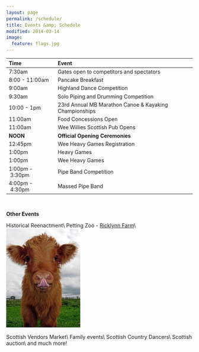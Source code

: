 ```yaml
---
layout: page
permalink: /schedule/
title: Events &amp; Schedule
modified: 2014-03-14
image:
  feature: flags.jpg
---
```


| Time | Event |
|:----------|:--------|
| 7:30am | Gates open to competitors and spectators |
| 8:00&nbsp;-&nbsp;11:00am | Pancake Breakfast |
| 9:00am | Highland Dance Competition |
| 9:30am | Solo Piping and Drumming Competition |
| 10:00&nbsp;-&nbsp;1pm | 23rd Annual MB Marathon Canoe & Kayaking Championships |
| 11:00am | Food Concessions Open |
| 11:00am | Wee Willies Scottish Pub Opens |
| **NOON** | **Official Opening Ceremonies** |
| 12:45pm | Wee Heavy Games Registration |
| 1:00pm | Heavy Games |
| 1:00pm | Wee Heavy Games |
| 1:00pm&nbsp;-&nbsp;3:30pm&nbsp;&nbsp; | Pipe Band Competition |
| 4:00pm&nbsp;-&nbsp;4:30pm | Massed Pipe Band |

&nbsp;

<div class="pagination" markdown="1">

**Other Events**

Historical Reenactment\\
Petting Zoo - <a href="http://www.ricklynfarm.com">Ricklynn Farm</a>\\
<a href="http://www.ricklynfarm.com">![Alt Cure Highland Coo](/images/cute-highland-cow.jpg)</a>

Scottish Vendors Market\\
Family events\\
Scottish Country Dancers\\
Scottish auction\\
and much more!
</div>